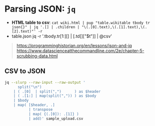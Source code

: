 # Parsing JSON: `jq`

- **HTML table to csv**: `cat wiki.html | pup "table.wikitable tbody tr json{}" | jq '.[] | .children | "\(.[0].text),\(.[1].text),\(.[2].text)"' -r`
- table.json jq -r '.tbody.tr[1:][] | [.td[]["$t"]] | @csv'

> https://programminghistorian.org/en/lessons/json-and-jq
> https://www.datascienceatthecommandline.com/2e/chapter-5-scrubbing-data.html


## CSV to JSON


```bash
jq --slurp --raw-input --raw-output '
      split("\n")
    | ( .[0]  | split(",")      ) as $header
    | ( .[1:] | map(split(",")) ) as $body
    | $body
    | map( [$header, .]
           | transpose
           | map( {(.[0]): .[1]} )
           | add)' sample_upload.csv
```